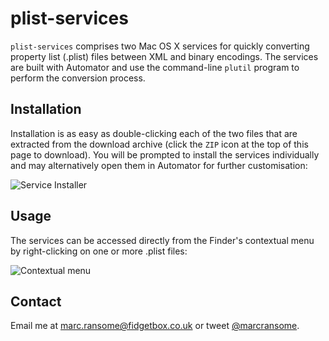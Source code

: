 # plist-services
`plist-services` comprises two Mac OS X services for quickly converting property list (.plist) files between XML and binary encodings.  The services are built with Automator and use the command-line `plutil` program to perform the conversion process.

## Installation
Installation is as easy as double-clicking each of the two files that are extracted from the download archive (click the `ZIP` icon at the top of this page to download).  You will be prompted to install the services individually and may alternatively open them in Automator for further customisation:

![Service Installer](http://www.fidgetbox.co.uk/github/plist_services.png)

## Usage
The services can be accessed directly from the Finder's contextual menu by right-clicking on one or more .plist files:

![Contextual menu](http://www.fidgetbox.co.uk/github/plist_services2.png)

## Contact
Email me at [marc.ransome@fidgetbox.co.uk](mailto:marc.ransome@fidgetbox.co.uk) or tweet [@marcransome](http://www.twitter.com/marcransome).
